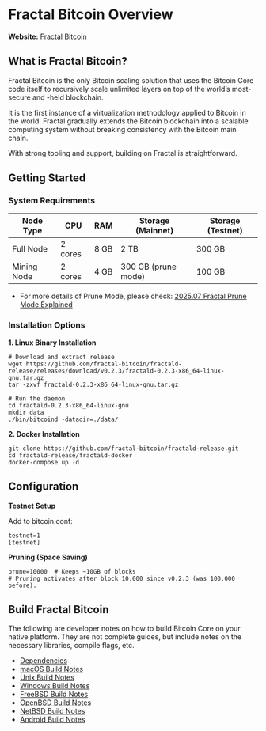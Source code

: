 # Fractal Bitcoin Overview

**Website:** [Fractal Bitcoin](https://fractalbitcoin.io)

## What is Fractal Bitcoin?

Fractal Bitcoin is the only Bitcoin scaling solution that uses the Bitcoin Core code itself to recursively scale unlimited layers on top of the world’s most-secure and -held blockchain.

It is the first instance of a virtualization methodology applied to Bitcoin in the world. Fractal gradually extends the Bitcoin blockchain into a scalable computing system without breaking consistency with the Bitcoin main chain.

With strong tooling and support, building on Fractal is straightforward.

## Getting Started

### System Requirements

| Node Type   | CPU     | RAM  | Storage (Mainnet) | Storage (Testnet) |
| ----------- | ------- | ---- | ----------------- | ----------------- |
| Full Node   | 2 cores | 8 GB | 2 TB              | 300 GB            |
| Mining Node | 2 cores | 4 GB | 300 GB (prune mode)           | 100 GB            |

* For more details of Prune Mode, please check: [2025.07 Fractal Prune Mode Explained](./2025-07-13-prune-mode.md) 

### Installation Options

**1. Linux Binary Installation**

```
# Download and extract release
wget https://github.com/fractal-bitcoin/fractald-release/releases/download/v0.2.3/fractald-0.2.3-x86_64-linux-gnu.tar.gz
tar -zxvf fractald-0.2.3-x86_64-linux-gnu.tar.gz

# Run the daemon
cd fractald-0.2.3-x86_64-linux-gnu
mkdir data
./bin/bitcoind -datadir=./data/
```

**2. Docker Installation**

```
git clone https://github.com/fractal-bitcoin/fractald-release.git
cd fractald-release/fractald-docker
docker-compose up -d
```

## Configuration

**Testnet Setup**

Add to bitcoin.conf:

```
testnet=1
[testnet]
```

**Pruning (Space Saving)**

```
prune=10000  # Keeps ~10GB of blocks
# Pruning activates after block 10,000 since v0.2.3 (was 100,000 before).
```

## Build Fractal Bitcoin

The following are developer notes on how to build Bitcoin Core on your native platform. They are not complete guides, but include notes on the necessary libraries, compile flags, etc.

- [Dependencies](https://github.com/fractal-bitcoin/fractal/blob/main/doc/dependencies.md)
- [macOS Build Notes](https://github.com/fractal-bitcoin/fractal/blob/main/doc/build-osx.md)
- [Unix Build Notes](https://github.com/fractal-bitcoin/fractal/blob/main/doc/build-unix.md)
- [Windows Build Notes](https://github.com/fractal-bitcoin/fractal/blob/main/doc/build-windows.md)
- [FreeBSD Build Notes](https://github.com/fractal-bitcoin/fractal/blob/main/doc/build-freebsd.md)
- [OpenBSD Build Notes](https://github.com/fractal-bitcoin/fractal/blob/main/doc/build-openbsd.md)
- [NetBSD Build Notes](https://github.com/fractal-bitcoin/fractal/blob/main/doc/build-netbsd.md)
- [Android Build Notes](https://github.com/fractal-bitcoin/fractal/blob/main/doc/build-android.md)
